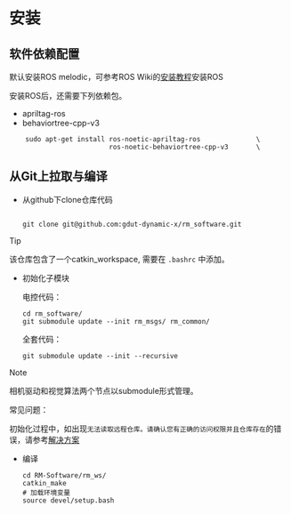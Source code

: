 # 安装
## 软件依赖配置
默认安装ROS melodic，可参考ROS Wiki的[安装教程](http://wiki.ros.org/cn)安装ROS

安装ROS后，还需要下列依赖包。
- apriltag-ros
- behaviortree-cpp-v3

```
    sudo apt-get install ros-noetic-apriltag-ros              \
                         ros-noetic-behaviortree-cpp-v3       \
```
## 从Git上拉取与编译
+ 从github下clone仓库代码

    ```
    
    git clone git@github.com:gdut-dynamic-x/rm_software.git
    
    ```

> [!Tip]
>
>该仓库包含了一个catkin_workspace, 需要在 `.bashrc` 中添加。

+ 初始化子模块

    电控代码：
    
    ```
    cd rm_software/
    git submodule update --init rm_msgs/ rm_common/
    
    ```
   
    全套代码：

    ```
    git submodule update --init --recursive 
    
    ```
   
    
> [!Note]
>
>相机驱动和视觉算法两个节点以submodule形式管理。


常见问题：

初始化过程中，如出现```无法读取远程仓库。请确认您有正确的访问权限并且仓库存在```的错误，请参考[解决方案](https://blog.csdn.net/qq_36770641/article/details/88638573) 

+ 编译
  ```
  cd RM-Software/rm_ws/
  catkin_make
  # 加载环境变量
  source devel/setup.bash
  ```
